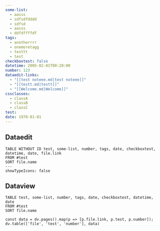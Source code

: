 ```yaml
---
some-list:
  - aasss
  - sdfsdfdddd
  - sdfsd
  - aasss
  - ddfdffffdf
tags:
  - anotherrrr
  - onemoretagg
  - testtt
  - test
checkboxtest: false
datetime: 2005-02-01T00:20:00
number: 123
dataedit-links:
  - "[[test noteee.md|test noteee]]"
  - "[[testt.md|testt]]"
  - "[[Welcome.md|Welcome]]"
cssclasses:
  - classA
  - classB
  - classC
test: 
date: 1970-01-01
---
```

## Dataedit

```dataedit
TABLE WITHOUT ID test, some-list, number, tags, date, checkboxtest, datetime, date, file.link
FROM #test
SORT file.name
---
showTypeIcons: false
```





















## Dataview

```dataview
TABLE test, some-list, number, tags, date, checkboxtest, datetime, date
FROM #test
SORT file.name
```












```dataviewjs
const data = dv.pages().map(p => [p.file.link, p.test, p.number]);
dv.table(['file', 'test', 'number'], data)
```
